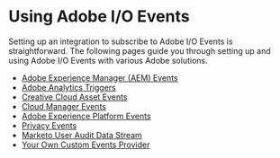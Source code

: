 # Using Adobe I/O Events

Setting up an integration to subscribe to Adobe I/O Events is straightforward. The following pages guide you through setting up and using Adobe I/O Events with various Adobe solutions.

* [Adobe Experience Manager (AEM) Events](aem/index.md)  
* [Adobe Analytics Triggers](analytics-triggers-event-setup.md)  
* [Creative Cloud Asset Events](cc-asset-event-setup.md) 
* [Cloud Manager Events](/experience-cloud/cloud-manager/guides/getting-started/create-event-integration/)
* [Adobe Experience Platform Events](experience-platform-event-setup.md)
* [Privacy Events](privacy-event-setup.md)
* [Marketo User Audit Data Stream](marketo-user-audit-data-stream-setup.md)
* [Your Own Custom Events Provider](custom_events.md)

<!-- - [Adobe Stock](using/adobe-stock-event-setup.md) -->

<!--  commenting out; this is not shipping yet
 ## Using Events with Adobe I/O Runtime
See the Adobe I/O Events Developer Guide:
- [Using Events and Runtime](../../runtime/runtime-events.md) * note: URL tk *
- [Using the I/O SDK](../../runtime/using/api_sdk.md) * note: URL tk * 
-->
